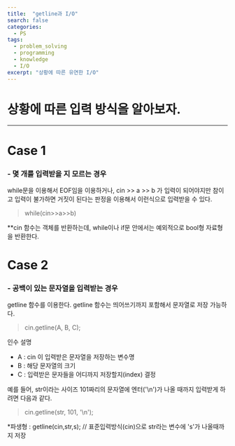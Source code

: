 ```yaml
---
title:  "getline과 I/O"
search: false
categories: 
  - PS
tags:
  - problem_solving
  - programming
  - knowledge
  - I/O
excerpt: "상황에 따른 유연한 I/O"
---
```


# 상황에 따른 입력 방식을 알아보자.
___

# Case 1
### - 몇 개를 입력받을 지 모르는 경우
while문을 이용해서 EOF임을 이용하거나, cin >> a >> b 가 입력이 되어야지만 참이고 입력이 불가하면 거짓이 된다는 판정을 이용해서 이런식으로 입력받을 수 있다.
> while(cin>>a>>b)  

**cin 함수는 객체를 반환하는데, while이나 if문 안에서는 예외적으로 bool형 자료형을 반환한다.

# Case 2
### - 공백이 있는 문자열을 입력받는 경우
getline 함수를 이용한다. getline 함수는 띄어쓰기까지 포함해서 문자열로 저장 가능하다.

> cin.getline(A, B, C);

인수 설명  
- A : cin 이 입력받은 문자열을 저장하는 변수명  
- B : 해당 문자열의 크기  
- C : 입력받은 문자들을 어디까지 저장할지(index) 결정 

예를 들어, str이라는 사이즈 101짜리의 문자열에 엔터('\n')가 나올 때까지 입력받게 하려면 다음과 같다.
> cin.getline(str, 101, '\n');

*파생형 : getline(cin,str,s); // 표준입력방식(cin)으로 str라는 변수에 's'가 나올때까지 저장 
